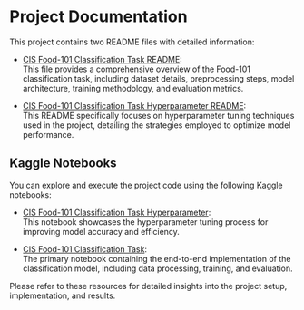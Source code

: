 # Project Documentation

This project contains two README files with detailed information:

- [CIS Food-101 Classification Task README](https://github.com/vipulgote1999/CIS_Data_Scientist_Assignment/blob/main/Food-101-Image-Classification/cis-food-101-classification-task_readme.md):  
  This file provides a comprehensive overview of the Food-101 classification task, including dataset details, preprocessing steps, model architecture, training methodology, and evaluation metrics.

- [CIS Food-101 Classification Task Hyperparameter README](https://github.com/vipulgote1999/CIS_Data_Scientist_Assignment/blob/main/Food-101-Image-Classification/CIS%20Food-101%20classification%20task%20hyperparameter%20Readme.md):  
  This README specifically focuses on hyperparameter tuning techniques used in the project, detailing the strategies employed to optimize model performance.

## Kaggle Notebooks

You can explore and execute the project code using the following Kaggle notebooks:

- [CIS Food-101 Classification Task Hyperparameter](https://www.kaggle.com/code/vipulgote4/cis-food-101-classification-task-hyperparameter):  
  This notebook showcases the hyperparameter tuning process for improving model accuracy and efficiency.

- [CIS Food-101 Classification Task](https://www.kaggle.com/code/vipulgote4/cis-food-101-classification-task):  
  The primary notebook containing the end-to-end implementation of the classification model, including data processing, training, and evaluation.

Please refer to these resources for detailed insights into the project setup, implementation, and results.
